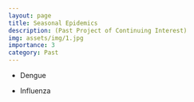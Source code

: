 ```yaml
---
layout: page
title: Seasonal Epidemics
description: (Past Project of Continuing Interest)
img: assets/img/1.jpg
importance: 3
category: Past
---
```


- Dengue

- Influenza